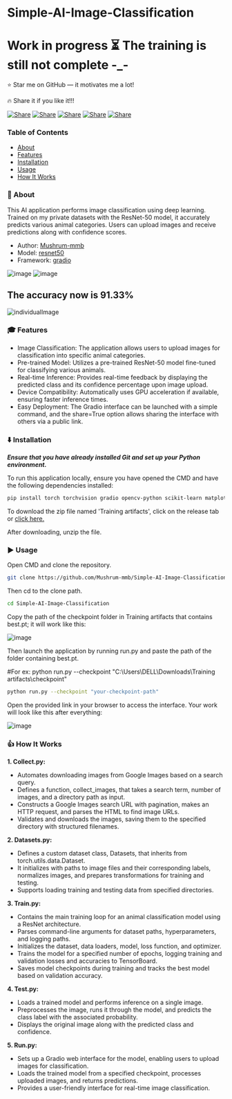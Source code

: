 # Simple-AI-Image-Classification

# Work in progress ⏳ The training is still not complete -_-

⭐ Star me on GitHub — it motivates me a lot!

🔥 Share it if you like it!!!

[![Share](https://img.shields.io/badge/share-000000?logo=x&logoColor=white)](https://x.com/intent/tweet?text=Check%20out%20this%20project%20on%20GitHub:%20https://github.com/Abblix/Oidc.Server%20%23OpenIDConnect%20%23Security%20%23Authentication)
[![Share](https://img.shields.io/badge/share-1877F2?logo=facebook&logoColor=white)](https://www.facebook.com/sharer/sharer.php?u=https://github.com/Abblix/Oidc.Server)
[![Share](https://img.shields.io/badge/share-0A66C2?logo=linkedin&logoColor=white)](https://www.linkedin.com/sharing/share-offsite/?url=https://github.com/Abblix/Oidc.Server)
[![Share](https://img.shields.io/badge/share-FF4500?logo=reddit&logoColor=white)](https://www.reddit.com/submit?title=Check%20out%20this%20project%20on%20GitHub:%20https://github.com/Abblix/Oidc.Server)
[![Share](https://img.shields.io/badge/share-0088CC?logo=telegram&logoColor=white)](https://t.me/share/url?url=https://github.com/Abblix/Oidc.Server&text=Check%20out%20this%20project%20on%20GitHub)

### Table of Contents
- [About](#-about)
- [Features](#-features)
- [Installation](#%EF%B8%8F-installation)
- [Usage](#%EF%B8%8F-usage)
- [How It Works](#-how-it-works)


### 🚀 About

This AI application performs image classification using deep learning. Trained on my private datasets with the ResNet-50 model, it accurately predicts various animal categories. Users can upload images and receive predictions along with confidence scores.

* Author: [Mushrum-mmb](https://github.com/Mushrum-mmb/)
* Model: [resnet50](https://pytorch.org/vision/main/models/generated/torchvision.models.resnet50.html#torchvision.models.resnet50)
* Framework: [gradio](https://www.gradio.app/)

![image](https://github.com/user-attachments/assets/0ca4a168-0f6c-4644-8068-ec4efb402332)
![image](https://github.com/user-attachments/assets/c8fb6d3e-8c98-4b5d-9d13-e81f5908a1e2)
## The accuracy now is 91.33%
![individualImage](https://github.com/user-attachments/assets/c493b040-d629-481f-8fe0-e5cb37c2ee57)

### 🎓 Features
* Image Classification:
The application allows users to upload images for classification into specific animal categories.
* Pre-trained Model:
Utilizes a pre-trained ResNet-50 model fine-tuned for classifying various animals.
* Real-time Inference:
Provides real-time feedback by displaying the predicted class and its confidence percentage upon image upload.
* Device Compatibility:
Automatically uses GPU acceleration if available, ensuring faster inference times.
* Easy Deployment:
The Gradio interface can be launched with a simple command, and the share=True option allows sharing the interface with others via a public link.


### ⬇️ Installation
***Ensure that you have already installed Git and set up your Python environment.***

To run this application locally, ensure you have opened the CMD and have the following dependencies installed:
```bash
pip install torch torchvision gradio opencv-python scikit-learn matplotlib tensorboard tqdm requests beautifulsoup4
```

To download the zip file named 'Training artifacts', click on the release tab or [click here.](https://github.com/Mushrum-mmb/Simple-AI-Image-Classification/releases/tag/Training_artifacts) 

After downloading, unzip the file.

### ▶️ Usage
Open CMD and clone the repository.
```bash
git clone https://github.com/Mushrum-mmb/Simple-AI-Image-Classification.git
```
Then cd to the clone path.
```bash
cd Simple-AI-Image-Classification
```
Copy the path of the checkpoint folder in Training artifacts that contains best.pt; it will work like this: 

![image](https://github.com/user-attachments/assets/e7706a92-eceb-4808-b7b0-08f2f5f7fede)

Then launch the application by running run.py and paste the path of the folder containing best.pt.

#For ex: python run.py --checkpoint "C:\Users\DELL\Downloads\Training artifacts\checkpoint"
```bash
python run.py --checkpoint "your-checkpoint-path"

```
Open the provided link in your browser to access the interface. Your work will look like this after everything:

![image](https://github.com/user-attachments/assets/07360da9-aae1-4797-bfef-9f2ea7aba9a4)



### 👍 How It Works

**1. Collect.py:**
* Automates downloading images from Google Images based on a search query.
* Defines a function, collect_images, that takes a search term, number of images, and a directory path as input.
* Constructs a Google Images search URL with pagination, makes an HTTP request, and parses the HTML to find image URLs.
* Validates and downloads the images, saving them to the specified directory with structured filenames.

**2. Datasets.py:**
* Defines a custom dataset class, Datasets, that inherits from torch.utils.data.Dataset.
* It initializes with paths to image files and their corresponding labels, normalizes images, and prepares transformations for training and testing.
* Supports loading training and testing data from specified directories.
  
**3. Train.py:**
* Contains the main training loop for an animal classification model using a ResNet architecture.
* Parses command-line arguments for dataset paths, hyperparameters, and logging paths.
* Initializes the dataset, data loaders, model, loss function, and optimizer.
* Trains the model for a specified number of epochs, logging training and validation losses and accuracies to TensorBoard.
* Saves model checkpoints during training and tracks the best model based on validation accuracy.

**4. Test.py:**
* Loads a trained model and performs inference on a single image.
* Preprocesses the image, runs it through the model, and predicts the class label with the associated probability.
* Displays the original image along with the predicted class and confidence.
  
**5. Run.py:**
* Sets up a Gradio web interface for the model, enabling users to upload images for classification.
* Loads the trained model from a specified checkpoint, processes uploaded images, and returns predictions.
* Provides a user-friendly interface for real-time image classification.
